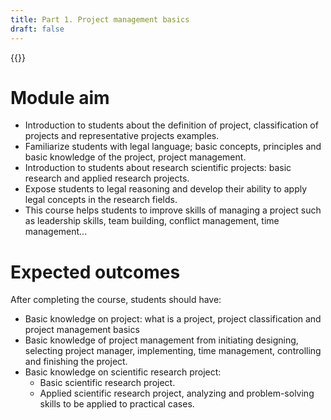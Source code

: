 ```yaml
---
title: Part 1. Project management basics
draft: false
---
```

{{<toc>}}

# Module aim
- Introduction to students about the definition of project, classification of projects and representative projects examples.
- Familiarize students with legal language; basic concepts, principles and basic knowledge of the project, project management.
- Introduction to students about research scientific projects: basic research and applied research projects.
- Expose students to legal reasoning and develop their ability to apply legal concepts in the research fields.
- This course helps students to improve skills of managing a project such as leadership skills, team building, conflict management, time management...

# Expected outcomes
After completing the course, students should have:
- Basic knowledge on project: what is a project, project classification and project management basics
- Basic knowledge of project management from initiating designing, selecting project manager, implementing, time management, controlling and finishing the project.
- Basic knowledge on scientific research project:
  - Basic scientific research project.
  - Applied scientific research project, analyzing and problem-solving skills to be applied to practical cases.